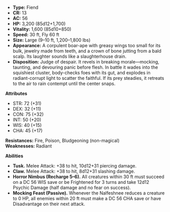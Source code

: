 - **Type:** Fiend
- **CR:** 13
- **AC:** 56
- **HP:** 3,200 (85d12+1,700)
- **Vitality:** 1,600 (85d10+850)
- **Speed:** 30 ft, Fly 60 ft
- **Size:** Large (9–10 ft, 1,200–1,800 lbs)
- **Appearance:** A corpulent boar-ape with greasy wings too small for its bulk, jewelry made from teeth, and a crown of bone jutting from a bald scalp. Its laughter sounds like a slaughterhouse drain.
- **Disposition:** Judge of despair. It revels in breaking morale—mocking, taunting, and devouring panic before flesh. In battle it wades into the squishiest cluster, body-checks foes with its gut, and explodes in radiant-corrupt light to scatter the faithful. If its prey steadies, it retreats to the air to rain contempt until the center snaps.

**Attributes**
- STR: 72 (+31)
- DEX: 32 (+11)
- CON: 75 (+32)
- INT: 50 (+20)
- WIS: 40 (+15)
- CHA: 45 (+17)

**Resistances:** Fire, Poison, Bludgeoning (non-magical)  
**Weaknesses:** Radiant

**Abilities**
- **Tusk.** Melee Attack: +38 to hit, 10d12+31 piercing damage.
- **Claw.** Melee Attack: +38 to hit, 8d12+31 slashing damage.
- **Horror Nimbus (Recharge 5–6).** All creatures within 30 ft must succeed on a DC 56 WIS save or be Frightened for 3 turns and take 12d12 Psychic Damage (half damage and no fear on success).
- **Mocking Feast (Passive).** Whenever the Nalfeshnee reduces a creature to 0 HP, all enemies within 20 ft must make a DC 56 CHA save or have Disadvantage on their next attack.